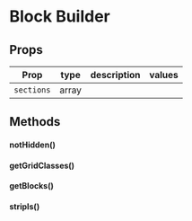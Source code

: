 # Block Builder




## Props

| Prop | type | description | values |
| ---- | ---- | ----------- | ------ |
| `sections` | array |  |  |

## Methods

#### notHidden()

#### getGridClasses()

#### getBlocks()

#### stripIs()
